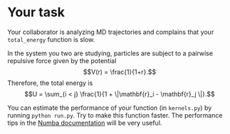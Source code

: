 # Your task
Your collaborator is analyzing MD trajectories and complains that your `total_energy` function is slow.

In the system you two are studying, particles are subject to a pairwise repulsive force given by the potential
$$V(r) = \frac{1}{1+r}.$$
Therefore, the total energy is
$$U = \sum_{i < j} \frac{1}{1 + \|\mathbf{r}_i - \mathbf{r}_j \|}.$$

You can estimate the performance of your function (in `kernels.py`) by running `python run.py`.
Try to make this function faster. The performance tips in the [Numba documentation](https://numba.readthedocs.io/en/stable/user/performance-tips.html) will be very useful.

